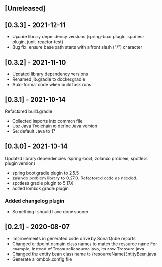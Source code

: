 
## [Unreleased]

## [0.3.3] - 2021-12-11
- Update library dependency versions (spring-boot plugin, spotless plugin, junit, reactor-test)                       
- Bug fix: ensure base path starts with a front slash ("/") character

## [0.3.2] - 2021-11-10
- Updated library dependency versions
- Renamed jib.gradle to docker.gradle
- Auto-format code when build task runs

## [0.3.1] - 2021-10-14
Refactored build.gradle
- Collected imports into common file
- Use Java Toolchain to define Java version
- Set default Java to 17

## [0.3.0] - 2021-10-14
Updated library dependencies (spring-boot, zolando problem, spotless plugin version)
- spring boot gradle plugin to 2.5.5
- zalando problem library to 0.27.0. Refactored code as needed.
- spotless gradle plugin to 5.17.0
- added lombok gradle plugin

### Added changelog plugin
- Something I should have done sooner


## [0.2.1] - 2020-08-07
- Improvements in generated code drive by SonarQube reports
- Changed endpoint domain class names to match the resource name
  For example, instead of TreasureResource.java, its now Treasure.java
- Changed the entity bean class name to {resourceName}EntityBean.java
- Generate a lombok.config file

